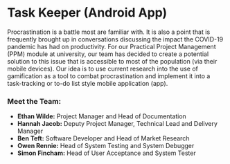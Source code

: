 # Task Keeper (Android App)
Procrastination is a battle most are familiar with. It is also a point that is frequently brought up in conversations discussing the impact the COVID-19 pandemic has had on productivity. For our Practical Project Management (PPM) module at university, our team has decided to create a potential solution to this issue that is accessible to most of the population (via their mobile devices). Our idea is to use current research into the use of gamification as a tool to combat procrastination and implement it into a task-tracking or to-do list style mobile application (app).

### Meet the Team:
- **Ethan Wilde:** Project Manager and Head of Documentation
- **Hannah Jacob:** Deputy Project Manager, Technical Lead and Delivery Manager
- **Ben Teft:** Software Developer and Head of Market Research
- **Owen Rennie:** Head of System Testing and System Debugger
- **Simon Fincham:** Head of User Acceptance and System Tester

